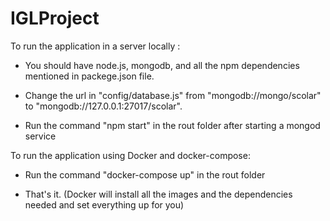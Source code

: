 # IGLProject

To run the application in a server locally :

  - You should have node.js, mongodb, and all the npm dependencies mentioned in packege.json file.

  - Change the url in "config/database.js" from "mongodb://mongo/scolar" to "mongodb://127.0.0.1:27017/scolar".

  - Run the command "npm start" in the rout folder after starting a mongod service

 

To run the application using Docker and docker-compose:

  - Run the command "docker-compose up" in the rout folder

  - That's it. (Docker will install all the images and the dependencies needed and set everything up for you)
